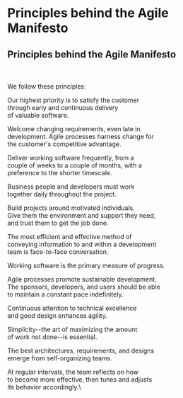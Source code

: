 # Principles behind the Agile Manifesto

## Principles behind the Agile Manifesto

\
\
We follow these principles:

Our highest priority is to satisfy the customer\
through early and continuous delivery\
of valuable software.

Welcome changing requirements, even late in\
development. Agile processes harness change for\
the customer's competitive advantage.

Deliver working software frequently, from a\
couple of weeks to a couple of months, with a\
preference to the shorter timescale.

Business people and developers must work\
together daily throughout the project.

Build projects around motivated individuals.\
Give them the environment and support they need,\
and trust them to get the job done.

The most efficient and effective method of\
conveying information to and within a development\
team is face-to-face conversation.

Working software is the primary measure of progress.

Agile processes promote sustainable development.\
The sponsors, developers, and users should be able\
to maintain a constant pace indefinitely.

Continuous attention to technical excellence\
and good design enhances agility.

Simplicity--the art of maximizing the amount\
of work not done--is essential.

The best architectures, requirements, and designs\
emerge from self-organizing teams.

At regular intervals, the team reflects on how\
to become more effective, then tunes and adjusts\
its behavior accordingly.\
